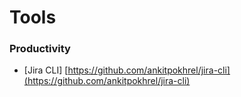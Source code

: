 # Tools

### Productivity

* \[Jira CLI] [https://github.com/ankitpokhrel/jira-cli](https://github.com/ankitpokhrel/jira-cli)
